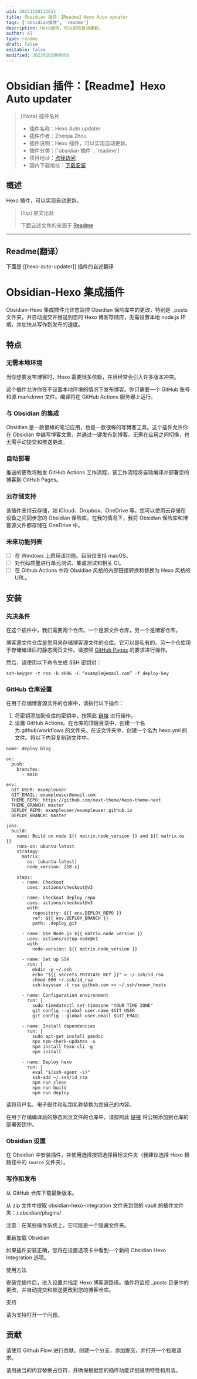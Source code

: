 ```yaml
---
uid: 20231220112631
title: Obsidian 插件：【Readme】Hexo Auto updater
tags: ['obsidian插件', 'readme']
description: Hexo插件，可以实现自动更新。
author: AI
type: readme
draft: false
editable: false
modified: 20230101000000
---
```


# Obsidian 插件：【Readme】Hexo Auto updater

> [!Note] 插件名片
> - 插件名称：Hexo Auto updater
> - 插件作者：Zhenjia Zhou
> - 插件说明：Hexo 插件，可以实现自动更新。
> - 插件分类：['obsidian 插件 ', 'readme']
> - 项目地址：[点我访问](https://github.com/lifeodyssey/obsidian-hexo-auto-update)
> - 国内下载地址：[下载安装](https://pkmer.cn/products/plugin/pluginMarket/?hexo-auto-updater)

## 概述

Hexo 插件，可以实现自动更新。

> [!tip] 原文出处
>
>下面自述文件的来源于 [Readme](https://ghproxy.net/https://raw.githubusercontent.com/lifeodyssey/obsidian-hexo-auto-update/main/README.md)

---

## Readme(翻译）

下面是 [[hexo-auto-updater]] 插件的自述翻译

# Obsidian-Hexo 集成插件

Obsidian-Hexo 集成插件允许您监控 Obsidian 保险库中的更改，特别是 _posts 文件夹，并自动提交并推送到您的 Hexo 博客存储库，无需设置本地 node.js 环境，并加快从写作到发布的速度。

## 特点

### 无需本地环境

当你想要发布博客时，Hexo 需要很多依赖，并且经常会引入许多版本冲突。

这个插件允许你在不设置本地环境的情况下发布博客。你只需要一个 GitHub 账号和源 markdown 文件。编译将在 GitHub Actions 服务器上运行。

### 与 Obsidian 的集成

Obsidian 是一款很棒的笔记应用，也是一款很棒的写博客工具。这个插件允许你在 Obsidian 中编写博客文章，并通过一键发布到博客，无需在应用之间切换，也无需手动提交和推送更改。

### 自动部署

推送的更改将触发 GitHub Actions 工作流程，该工作流程将自动编译并部署您的博客到 GitHub Pages。

### 云存储支持

该插件支持云存储，如 iCloud、Dropbox、OneDrive 等。您可以使用云存储在设备之间同步您的 Obsidian 保险库。在我的情况下，我将 Obsidian 保险库和博客源文件都存储在 OneDrive 中。

### 未来功能列表

- [ ] 在 Windows 上启用该功能。目前仅支持 macOS。
- [ ] 对代码质量进行单元测试、集成测试和相关 CI。
- [ ] 在 Github Actions 中将 Obsidian 风格的内部链接转换和替换为 Hexo 风格的 URL。

## 安装

### 先决条件

在这个插件中，我们需要两个仓库。一个是源文件仓库，另一个是博客仓库。

博客源文件仓库是您用来存储博客源文件的仓库。它可以是私有的。另一个仓库用于存储编译后的静态网页文件。请按照 [GitHub Pages](https://pages.github.co) 的要求进行操作。

然后，请使用以下命令生成 SSH 密钥对：

``ssh-keygen -t rsa -b 4096 -C “example@email.com” -f deploy-key ``

### GitHub 仓库设置

在用于存储博客源文件的仓库中，请执行以下操作：

1. 将密钥添加到仓库的密钥中，按照此 [链接](https://docs.github.com/en/actions/security-guides/using-secrets-in-github-actions) 进行操作。
2. 设置 GitHub Actions。在仓库的顶层目录中，创建一个名为.github/workflows 的文件夹。在该文件夹中，创建一个名为 hexo.yml 的文件。将以下内容复制到文件中。

```
name: deploy blog

on:
  push:
    branches:
      - main

env:
  GIT_USER: exampleuser
  GIT_EMAIL: exampleuser@email.com
  THEME_REPO: https://github.com/next-theme/hexo-theme-next
  THEME_BRANCH: master
  DEPLOY_REPO: exampleuser/exampleuser.github.io
  DEPLOY_BRANCH: master

jobs:
  build:
    name: Build on node ${{ matrix.node_version }} and ${{ matrix.os }}
    runs-on: ubuntu-latest
    strategy:
      matrix:
        os: [ubuntu-latest]
        node_version: [18.x]

    steps:
      - name: Checkout
        uses: actions/checkout@v3

      - name: Checkout deploy repo
        uses: actions/checkout@v3
        with:
          repository: ${{ env.DEPLOY_REPO }}
          ref: ${{ env.DEPLOY_BRANCH }}
          path: .deploy_git

      - name: Use Node.js ${{ matrix.node_version }}
        uses: actions/setup-node@v1
        with:
          node-version: ${{ matrix.node_version }}

      - name: Set up SSH
        run: |
          mkdir -p ~/.ssh
          echo "${{ secrets.PRIVIATE_KEY }}" > ~/.ssh/id_rsa
          chmod 600 ~/.ssh/id_rsa
          ssh-keyscan -t rsa github.com >> ~/.ssh/known_hosts

      - name: Configuration environment
        run: |
          sudo timedatectl set-timezone "YOUR TIME ZONE"
          git config --global user.name $GIT_USER
          git config --global user.email $GIT_EMAIL

      - name: Install dependencies
        run: |
          sudo apt-get install pandoc
          npx npm-check-updates -u  
          npm install hexo-cli -g
          npm install

      - name: Deploy hexo
        run: |
          eval "$(ssh-agent -s)"
          ssh-add ~/.ssh/id_rsa
          npm run clean
          npm run build
          npm run deploy
```

请将用户名、电子邮件和私钥名称替换为您自己的内容。

在用于存储编译后的静态网页文件的仓库中，请按照此 [链接](https://docs.github.com/en/developers/overview/managing-deploy-keys#deploy-keys) 将公钥添加到仓库的部署密钥中。

### Obsidian 设置

在 Obsidian 中安装插件，并使用选择按钮选择目标文件夹（我建议选择 Hexo 根路径中的 ``source`` 文件夹）。

### 写作和发布

从 GitHub 仓库下载最新版本。

从 zip 文件中提取 obsidian-hexo-integration 文件夹到您的 vault 的插件文件夹：<vault>/.obsidian/plugins/

注意：在某些操作系统上，它可能是一个隐藏文件夹。

重新加载 Obsidian

如果插件安装正确，您将在设置选项卡中看到一个新的 Obsidian Hexo Integration 选项。

使用方法

安装完插件后，进入设置并指定 Hexo 博客源路径。插件将监视 _posts 目录中的更改，并自动提交和推送更改到您的博客仓库。

支持

请为支持打开一个问题。

## 贡献

请使用 Github Flow 进行贡献。创建一个分支，添加提交，并打开一个拉取请求。

请用适当的内容替换占位符，并确保根据您的插件功能详细说明特性和用法。
